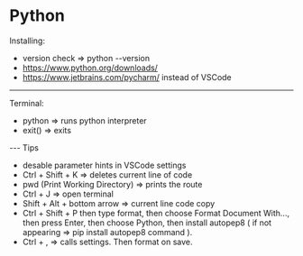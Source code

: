 # Python

Installing:
- version check => python --version
- https://www.python.org/downloads/
- https://www.jetbrains.com/pycharm/ instead of VSCode

---
Terminal:
- python => runs python interpreter
- exit() => exits

--- Tips
-  desable parameter hints in VSCode settings 
- Ctrl + Shift + K => deletes current line of code
- pwd (Print Working Directory) => prints the route
- Ctrl + J => open terminal
- Shift + Alt + bottom arrow => current line code copy
- Ctrl + Shift + P then type format, then choose Format Document With...,
then press Enter, then choose Python, then install autopep8 ( if not appearing => pip install autopep8 command ).
- Ctrl + , => calls settings. Then format on save.